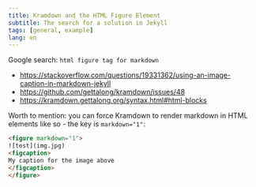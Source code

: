 ```yaml
---
title: Kramdown and the HTML Figure Element
subtitle: The search for a solution in Jekyll
tags: [general, example]
lang: en
---
```

Google search: `html figure tag for markdown`

- <https://stackoverflow.com/questions/19331362/using-an-image-caption-in-markdown-jekyll>
- <https://github.com/gettalong/kramdown/issues/48>
- <https://kramdown.gettalong.org/syntax.html#html-blocks>

Worth to mention: you can force Kramdown to render markdown in HTML elements like so - the key is `markdown="1"`:

```html
<figure markdown="1">
![test](img.jpg)
<figcaption>
My caption for the image above
</figcaption>
</figure>
```
